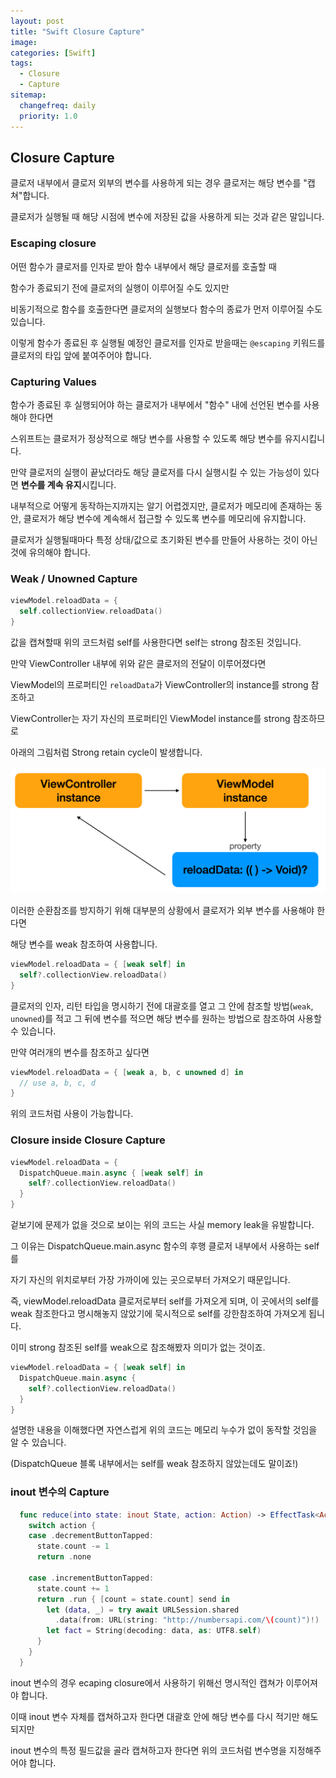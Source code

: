 ```yaml
---
layout: post
title: "Swift Closure Capture"
image:
categories: [Swift]
tags: 
  - Closure
  - Capture
sitemap:
  changefreq: daily
  priority: 1.0
---
```


## Closure Capture

클로저 내부에서 클로저 외부의 변수를 사용하게 되는 경우  클로저는 해당 변수를 "캡쳐"합니다.

클로저가 실행될 때 해당 시점에 변수에 저장된 값을 사용하게 되는 것과 같은 말입니다.



### Escaping closure

어떤 함수가 클로저를 인자로 받아 함수 내부에서 해당 클로저를 호출할 때

함수가 종료되기 전에 클로저의 실행이 이루어질 수도 있지만

비동기적으로 함수를 호출한다면 클로저의 실행보다 함수의 종료가 먼저 이루어질 수도 있습니다.

이렇게 함수가 종료된 후 실행될 예정인 클로저를 인자로 받을때는 `@escaping` 키워드를 클로저의 타입 앞에 붙여주어야 합니다.



### Capturing Values

함수가 종료된 후 실행되어야 하는 클로저가 내부에서 "함수" 내에 선언된 변수를 사용해야 한다면

스위프트는 클로저가 정상적으로 해당 변수를 사용할 수 있도록 해당 변수를 유지시킵니다.

만약 클로저의 실행이 끝났더라도 해당 클로저를 다시 실행시킬 수 있는 가능성이 있다면 **변수를 계속 유지**시킵니다.

내부적으로 어떻게 동작하는지까지는 알기 어렵겠지만, 클로저가 메모리에 존재하는 동안, 클로저가 해당 변수에 계속해서 접근할 수 있도록 변수를 메모리에 유지합니다.

클로저가 실행될때마다 특정 상태/값으로 초기화된 변수를 만들어 사용하는 것이 아닌 것에 유의해야 합니다.



### Weak / Unowned Capture

```swift
viewModel.reloadData = {
  self.collectionView.reloadData()
}
```

값을 캡쳐할때 위의 코드처럼 self를 사용한다면 self는 strong 참조된 것입니다.

만약 ViewController 내부에 위와 같은 클로저의 전달이 이루어졌다면 

ViewModel의 프로퍼티인 `reloadData`가 ViewController의 instance를 strong 참조하고

ViewController는 자기 자신의 프로퍼티인 ViewModel instance를 strong 참조하므로 

아래의 그림처럼 Strong retain cycle이 발생합니다.

<img src="https://raw.githubusercontent.com/Neph3779/Blog-Image/forUpload/img/20230601025740.png" alt="image-20230601025740092" style="zoom:50%;" />

이러한 순환참조를 방지하기 위해 대부분의 상황에서 클로저가 외부 변수를 사용해야 한다면 

해당 변수를 weak 참조하여 사용합니다.

```swift
viewModel.reloadData = { [weak self] in
  self?.collectionView.reloadData()
}
```

클로저의 인자, 리턴 타입을 명시하기 전에 대괄호를 열고 그 안에 참조할 방법(`weak`, `unowned`)를 적고 그 뒤에 변수를 적으면 해당 변수를 원하는 방법으로 참조하여 사용할 수 있습니다.

만약 여러개의 변수를 참조하고 싶다면

```swift
viewModel.reloadData = { [weak a, b, c unowned d] in
  // use a, b, c, d
}
```

위의 코드처럼 사용이 가능합니다.



### Closure inside Closure Capture

```swift
viewModel.reloadData = {
  DispatchQueue.main.async { [weak self] in
    self?.collectionView.reloadData()
  }
}
```

겉보기에 문제가 없을 것으로 보이는 위의 코드는 사실 memory leak을 유발합니다.

그 이유는 DispatchQueue.main.async 함수의 후행 클로저 내부에서 사용하는 self를 

자기 자신의 위치로부터 가장 가까이에 있는 곳으로부터 가져오기 때문입니다.

즉, viewModel.reloadData 클로저로부터 self를 가져오게 되며, 이 곳에서의 self를 weak 참조한다고 명시해놓지 않았기에 묵시적으로 self를 강한참조하여 가져오게 됩니다.

이미 strong 참조된 self를 weak으로 참조해봤자 의미가 없는 것이죠.

```swift
viewModel.reloadData = { [weak self] in
  DispatchQueue.main.async { 
    self?.collectionView.reloadData()
  }
}
```

설명한 내용을 이해했다면 자연스럽게 위의 코드는 메모리 누수가 없이 동작할 것임을 알 수 있습니다.

(DispatchQueue 블록 내부에서는 self를 weak 참조하지 않았는데도 말이죠!)



### inout 변수의 Capture

```swift
  func reduce(into state: inout State, action: Action) -> EffectTask<Action> {
    switch action {
    case .decrementButtonTapped:
      state.count -= 1
      return .none

    case .incrementButtonTapped:
      state.count += 1
      return .run { [count = state.count] send in
        let (data, _) = try await URLSession.shared
          .data(from: URL(string: "http://numbersapi.com/\(count)")!)
        let fact = String(decoding: data, as: UTF8.self)
      }
    }
  }
```

inout 변수의 경우 ecaping closure에서 사용하기 위해선 명시적인 캡쳐가 이루어져야 합니다.

이때 inout 변수 자체를 캡쳐하고자 한다면 대괄호 안에 해당 변수를 다시 적기만 해도 되지만

inout 변수의 특정 필드값을 골라 캡쳐하고자 한다면 위의 코드처럼 변수명을 지정해주어야 합니다.

